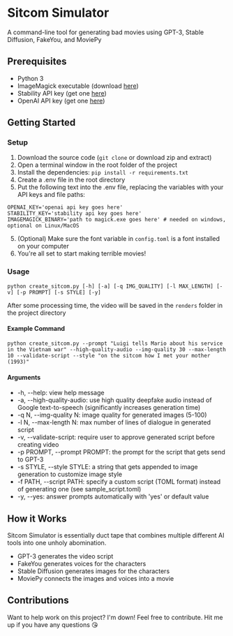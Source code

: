 # Sitcom Simulator
A command-line tool for generating bad movies using GPT-3, Stable Diffusion, FakeYou, and MoviePy

## Prerequisites
- Python 3
- ImageMagick executable (download [here](https://imagemagick.org/script/download.php#windows))
- Stability API key (get one [here](https://beta.dreamstudio.ai/membership?tab=apiKeys))
- OpenAI API key (get one [here](https://openai.com/api/))

## Getting Started
### Setup
1. Download the source code (`git clone` or download zip and extract)
2. Open a terminal window in the root folder of the project
3. Install the dependencies: `pip install -r requirements.txt`
4. Create a .env file in the root directory
5. Put the following text into the .env file, replacing the variables with your API keys and file paths:
```
OPENAI_KEY='openai api key goes here'
STABILITY_KEY='stability api key goes here'
IMAGEMAGICK_BINARY='path to magick.exe goes here' # needed on windows, optional on Linux/MacOS
```
5. (Optional) Make sure the font variable in `config.toml` is a font installed on your computer
6. You're all set to start making terrible movies!

### Usage
`python create_sitcom.py [-h] [-a] [-q IMG_QUALITY] [-l MAX_LENGTH] [-v] [-p PROMPT] [-s STYLE] [-y]`

After some processing time, the video will be saved in the `renders` folder in the project directory

#### Example Command
`python create_sitcom.py --prompt "Luigi tells Mario about his service in the Vietnam war" --high-quality-audio --img-quality 30 --max-length 10 --validate-script --style "on the sitcom how I met your mother (1993)"`

#### Arguments
- -h, --help: view help message
- -a, --high-quality-audio: use high quality deepfake audio instead of Google text-to-speech (significantly increases generation time)
- -q N, --img-quality N: image quality for generated images (5-100)
- -l N, --max-length N: max number of lines of dialogue in generated script
- -v, --validate-script: require user to approve generated script before creating video
- -p PROMPT, --prompt PROMPT: the prompt for the script that gets send to GPT-3
- -s STYLE, --style STYLE: a string that gets appended to image generation to customize image style
- -f PATH, --script PATH: specify a custom script (TOML format) instead of generating one (see sample_script.toml)
- -y, --yes: answer prompts automatically with 'yes' or default value

## How it Works
Sitcom Simulator is essentially duct tape that combines multiple different AI tools into one unholy abomination.
- GPT-3 generates the video script
- FakeYou generates voices for the characters
- Stable Diffusion generates images for the characters
- MoviePy connects the images and voices into a movie

## Contributions
Want to help work on this project? I'm down! Feel free to contribute. Hit me up if you have any questions 😘